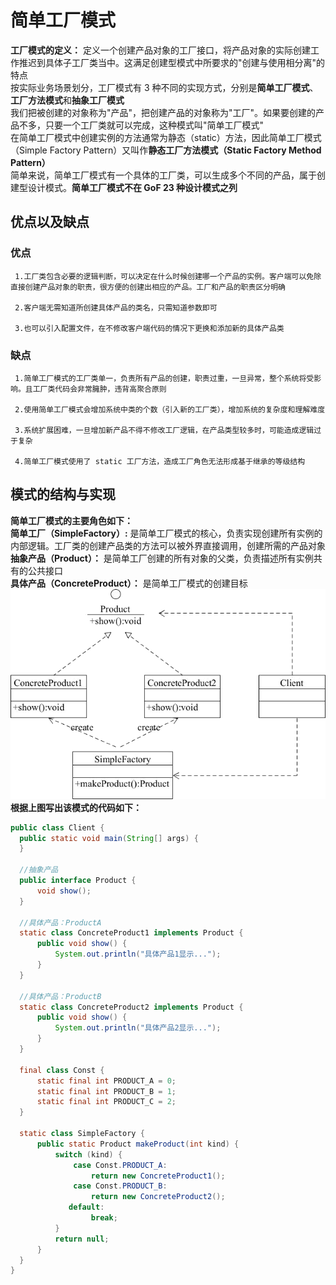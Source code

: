 # 简单工厂模式
**工厂模式的定义：** 定义一个创建产品对象的工厂接口，将产品对象的实际创建工作推迟到具体子工厂类当中。这满足创建型模式中所要求的"创建与使用相分离"的特点  
按实际业务场景划分，工厂模式有 3 种不同的实现方式，分别是**简单工厂模式**、**工厂方法模式**和**抽象工厂模式**  
我们把被创建的对象称为"产品"，把创建产品的对象称为"工厂"。如果要创建的产品不多，只要一个工厂类就可以完成，这种模式叫"简单工厂模式"  
在简单工厂模式中创建实例的方法通常为静态（static）方法，因此简单工厂模式（Simple Factory Pattern）又叫作**静态工厂方法模式（Static Factory Method Pattern）**  
简单来说，简单工厂模式有一个具体的工厂类，可以生成多个不同的产品，属于创建型设计模式。**简单工厂模式不在 GoF 23 种设计模式之列**  
## 优点以及缺点
### 优点
     1.工厂类包含必要的逻辑判断，可以决定在什么时候创建哪一个产品的实例。客户端可以免除直接创建产品对象的职责，很方便的创建出相应的产品。工厂和产品的职责区分明确  
     
     2.客户端无需知道所创建具体产品的类名，只需知道参数即可
     
     3.也可以引入配置文件，在不修改客户端代码的情况下更换和添加新的具体产品类
     
### 缺点
     1.简单工厂模式的工厂类单一，负责所有产品的创建，职责过重，一旦异常，整个系统将受影响。且工厂类代码会非常臃肿，违背高聚合原则
     
     2.使用简单工厂模式会增加系统中类的个数（引入新的工厂类），增加系统的复杂度和理解难度
     
     3.系统扩展困难，一旦增加新产品不得不修改工厂逻辑，在产品类型较多时，可能造成逻辑过于复杂
     
     4.简单工厂模式使用了 static 工厂方法，造成工厂角色无法形成基于继承的等级结构
     
## 模式的结构与实现
**简单工厂模式的主要角色如下：**  
     **简单工厂（SimpleFactory）:** 是简单工厂模式的核心，负责实现创建所有实例的内部逻辑。工厂类的创建产品类的方法可以被外界直接调用，创建所需的产品对象  
     **抽象产品（Product）：** 是简单工厂创建的所有对象的父类，负责描述所有实例共有的公共接口  
     **具体产品（ConcreteProduct）：** 是简单工厂模式的创建目标  
 ![结构图](image/简单工厂模式/1.png)  
**根据上图写出该模式的代码如下：**
  ```java
public class Client {
    public static void main(String[] args) {
    }

    //抽象产品
    public interface Product {
        void show();
    }

    //具体产品：ProductA
    static class ConcreteProduct1 implements Product {
        public void show() {
            System.out.println("具体产品1显示...");
        }
    }

    //具体产品：ProductB
    static class ConcreteProduct2 implements Product {
        public void show() {
            System.out.println("具体产品2显示...");
        }
    }

    final class Const {
        static final int PRODUCT_A = 0;
        static final int PRODUCT_B = 1;
        static final int PRODUCT_C = 2;
    }

    static class SimpleFactory {
        public static Product makeProduct(int kind) {
            switch (kind) {
                case Const.PRODUCT_A:
                    return new ConcreteProduct1();
                case Const.PRODUCT_B:
                    return new ConcreteProduct2();
               default:
                    break;
            }
            return null;
        }
    }
}
```
